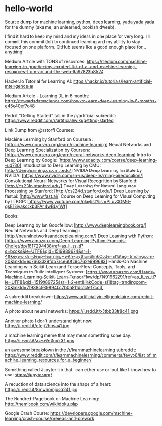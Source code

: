 # hello-world
Source dump for machine learning, python, deep learning, yada yada yada for the dummy (aka me, an unlearned, bookish dweeb).

I find it hard to keep my mind and my ideas in one place for very long. I'll commit this commit (lol) to continued learning and my ability to stay focused on one platform. GitHub seems like a good enough place for... anything!

Medium Article with TONS of resources: https://medium.com/machine-learning-in-practice/my-curated-list-of-ai-and-machine-learning-resources-from-around-the-web-9a97823b8524

Hacker.Io Tutorial for Learning AI: https://hackr.io/tutorials/learn-artificial-intelligence-ai

Medium Article - Learning DL in 6 months: https://towardsdatascience.com/how-to-learn-deep-learning-in-6-months-e45e40ef7d48

Reddit "Getting Started" tab in the /r/artificial subreddit: https://www.reddit.com/r/artificial/wiki/getting-started

Link Dump from @astorfi
Courses:

Machine Learning by Stanford on Coursera : [https://www.coursera.org/learn/machine-learning]
Neural Networks and Deep Learning Specialization by Coursera: [https://www.coursera.org/learn/neural-networks-deep-learning]
Intro to Deep Learning by Google: [https://www.udacity.com/course/deep-learning--ud730]
Introduction to Deep Learning by CMU: [http://deeplearning.cs.cmu.edu/]
NVIDIA Deep Learning Institute by NVIDIA: [https://www.nvidia.com/en-us/deep-learning-ai/education/]
Convolutional Neural Networks for Visual Recognition by Stanford: [http://cs231n.stanford.edu/]
Deep Learning for Natural Language Processing by Stanford: [http://cs224d.stanford.edu/]
Deep Learning by fast.ai: [http://www.fast.ai/]
Course on Deep Learning for Visual Computing by IITKGP: [https://www.youtube.com/playlist?list=PLuv3GM6-gsE1Biyakccxb3FAn4wBLyfWf]

Books:

Deep Learning by Ian Goodfellow: [http://www.deeplearningbook.org/]
Neural Networks and Deep Learning : [http://neuralnetworksanddeeplearning.com/]
Deep Learning with Python: [https://www.amazon.com/Deep-Learning-Python-Francois-Chollet/dp/1617294438/ref=as_li_ss_tl?s=books&ie=UTF8&qid=1519989624&sr=1-4&keywords=deep+learning+with+python&linkCode=sl1&tag=trndingcom-20&linkId=ec7663329fdb7ace60f39c762e999683]
Hands-On Machine Learning with Scikit-Learn and TensorFlow: Concepts, Tools, and Techniques to Build Intelligent Systems: [https://www.amazon.com/Hands-Machine-Learning-Scikit-Learn-TensorFlow/dp/1491962291/ref=as_li_ss_tl?ie=UTF8&qid=1519989725&sr=1-2-ent&linkCode=sl1&tag=trndingcom-20&linkId=71938c9398940c7b0a811dc1cfef7cc3]

A subreddit breakdown: https://www.artificiallyintelligentclaire.com/reddit-machine-learning/

A photo about neural networks: https://i.redd.it/x5tbb33fr8c41.png

Another photo I don't understand right now: https://i.redd.it/cfejji2hnsa41.jpg

a machine learning meme that may mean something some day: https://i.redd.it/zzvz6n3netr31.png

an awesome breakdown in the /r/learnmachinelearning subreddit: https://www.reddit.com/r/learnmachinelearning/comments/fevvo6/list_of_machine_learning_resources_for_a_beginner/

Something called Jupyter lab that I can either use or look like I know how to use: https://jupyter.org/

A reduction of data science into the shape of a heart: https://i.redd.it/8mwhomjooq241.jpg

The Hundred-Page book on Machine Learning: http://themlbook.com/wiki/doku.php

Google Crash Course: https://developers.google.com/machine-learning/crash-course/prereqs-and-prework
